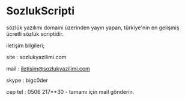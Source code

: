 # SozlukScripti

sözlük yazılımı domaini üzerinden yayın yapan, türkiye'nin en gelişmiş ücretli sözlük scriptidir.

iletişim bilgileri;

site : sozlukyazilimi.com

mail : iletisim@sozlukyazilimi.com

skype : bigc0der

cep tel : 0506 217**30 - tamamı için mail gönderin.
